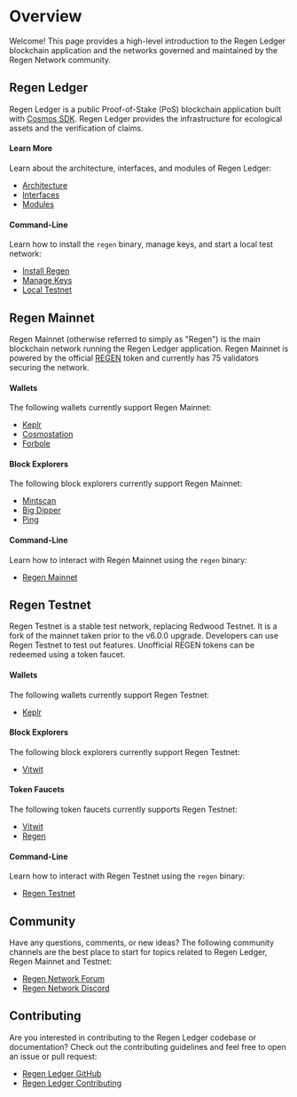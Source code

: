 # Overview

Welcome! This page provides a high-level introduction to the Regen Ledger blockchain application and the networks governed and maintained by the Regen Network community.

## Regen Ledger

Regen Ledger is a public Proof-of-Stake (PoS) blockchain application built with [Cosmos SDK](https://docs.cosmos.network/). Regen Ledger provides the infrastructure for ecological assets and the verification of claims.

#### Learn More

Learn about the architecture, interfaces, and modules of Regen Ledger:

- [Architecture](architecture.md)
- [Interfaces](interfaces.md)
- [Modules](../modules/README.md)

#### Command-Line

Learn how to install the `regen` binary, manage keys, and start a local test network:

- [Install Regen](get-started)
- [Manage Keys](get-started/manage-keys.md)
- [Local Testnet](get-started/local-testnet.md)

## Regen Mainnet

Regen Mainnet (otherwise referred to simply as "Regen") is the main blockchain network running the Regen Ledger application. Regen Mainnet is powered by the official [REGEN](https://www.regen.network/token/) token and currently has 75 validators securing the network.

#### Wallets

The following wallets currently support Regen Mainnet:

- [Keplr](https://wallet.keplr.app)
- [Cosmostation](https://wallet.cosmostation.io/regen)
- [Forbole](https://x.forbole.com/wallets)

#### Block Explorers

The following block explorers currently support Regen Mainnet:

- [Mintscan](https://mintscan.io/regen)
- [Big Dipper](https://regen.bigdipper.live)
- [Ping](https://ping.pub/regen)

#### Command-Line

Learn how to interact with Regen Mainnet using the `regen` binary:

- [Regen Mainnet](get-started/regen-mainnet.md)

## Regen Testnet

Regen Testnet is a stable test network, replacing Redwood Testnet. It is a fork of the mainnet taken prior to the v6.0.0 upgrade. Developers can use Regen Testnet to test out features. Unofficial REGEN tokens can be redeemed using a token faucet.

#### Wallets

The following wallets currently support Regen Testnet:

- [Keplr](https://wallet.keplr.app)

#### Block Explorers

The following block explorers currently support Regen Testnet:

- [Vitwit](https://explorer-regen-upgrade.vitwit.com/)

#### Token Faucets

The following token faucets currently supports Regen Testnet:

- [Vitwit](https://faucet-regen-upgrade.vitwit.com/)
- [Regen](https://app.regen.network/faucet)

#### Command-Line

Learn how to interact with Regen Testnet using the `regen` binary:

- [Regen Testnet](get-started/regen-testnet.md)

## Community

Have any questions, comments, or new ideas? The following community channels are the best place to start for topics related to Regen Ledger, Regen Mainnet and Testnet:

- [Regen Network Forum](https://forum.regen.network)
- [Regen Network Discord](https://discord.gg/regen-network)

## Contributing

Are you interested in contributing to the Regen Ledger codebase or documentation? Check out the contributing guidelines and feel free to open an issue or pull request:

- [Regen Ledger GitHub](https://github.com/regen-network/regen-ledger)
- [Regen Ledger Contributing](https://github.com/regen-network/regen-ledger/blob/main/CONTRIBUTING.md)
